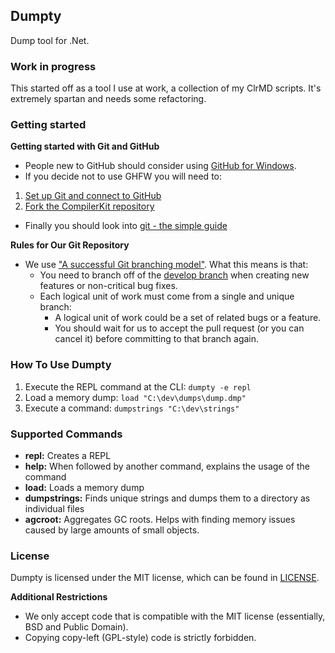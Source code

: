 ﻿## Dumpty

Dump tool for .Net.

### Work in progress

This started off as a tool I use at work, a collection of my ClrMD scripts. It's extremely spartan and needs some refactoring.

### Getting started

**Getting started with Git and GitHub**

 * People new to GitHub should consider using [GitHub for Windows](http://windows.github.com/).
 * If you decide not to use GHFW you will need to:
  1. [Set up Git and connect to GitHub](http://help.github.com/win-set-up-git/)
  2. [Fork the CompilerKit repository](http://help.github.com/fork-a-repo/)
 * Finally you should look into [git - the simple guide](http://rogerdudler.github.com/git-guide/)

**Rules for Our Git Repository**

 * We use ["A successful Git branching model"](http://nvie.com/posts/a-successful-git-branching-model/). What this means is that:
   * You need to branch off of the [develop branch](https://github.com/jcdickinson/dumpty) when creating new features or non-critical bug fixes.
   * Each logical unit of work must come from a single and unique branch:
     * A logical unit of work could be a set of related bugs or a feature.
     * You should wait for us to accept the pull request (or you can cancel it) before committing to that branch again.

### How To Use Dumpty

1. Execute the REPL command at the CLI: `dumpty -e repl`
2. Load a memory dump: `load "C:\dev\dumps\dump.dmp"`
3. Execute a command: `dumpstrings "C:\dev\strings"`

### Supported Commands

* **repl:** Creates a REPL
* **help:** When followed by another command, explains the usage of the command
* **load:** Loads a memory dump
* **dumpstrings:** Finds unique strings and dumps them to a directory as individual files
* **agcroot:** Aggregates GC roots. Helps with finding memory issues caused by large amounts of small objects.

### License

Dumpty is licensed under the MIT license, which can be found in [LICENSE](LICENSE).

**Additional Restrictions**

 * We only accept code that is compatible with the MIT license (essentially, BSD and Public Domain).
 * Copying copy-left (GPL-style) code is strictly forbidden.
